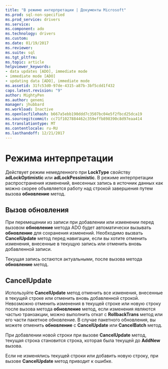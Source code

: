 ```yaml
---
title: "В режиме интерпретации | Документы Microsoft"
ms.prod: sql-non-specified
ms.prod_service: drivers
ms.service: 
ms.component: ado
ms.technology: drivers
ms.custom: 
ms.date: 01/19/2017
ms.reviewer: 
ms.suite: sql
ms.tgt_pltfrm: 
ms.topic: article
helpviewer_keywords:
- data updates [ADO], immediate mode
- immediate mode [ADO]
- updating data [ADO], immediate mode
ms.assetid: 31fc53d0-97de-4315-a87b-3bf5cdd1f432
caps.latest.revision: "9"
author: MightyPen
ms.author: genemi
manager: jhubbard
ms.workload: Inactive
ms.openlocfilehash: b667a5ebb190ddd7c3507bc04e5f2fbcd25dca19
ms.sourcegitcommit: cc71f1027884462c359effb898390c8d97eaa414
ms.translationtype: MT
ms.contentlocale: ru-RU
ms.lasthandoff: 12/21/2017
---
```

# <a name="immediate-mode"></a>Режима интерпретации
Действует режим немедленного при **LockType** свойству **adLockOptimistic** или **adLockPessimistic**. В режиме интерпретации распространения изменений, внесенных запись в источник данных как можно скорее объявляется работу над строкой завершения путем вызова **обновление** метод.  
  
## <a name="calling-update"></a>Вызов обновления  
 При перемещении из записи при добавлении или изменении перед вызовом **обновление** метода ADO будет автоматически вызывать **обновление** для сохранения изменений. Необходимо вызвать **CancelUpdate** метод перед навигации, если вы хотите отменить изменения, внесенные в текущую запись или отменить вновь добавленной записи.  
  
 Текущая запись остаются актуальными, после вызова метода **обновление** метод.  
  
## <a name="cancelupdate"></a>CancelUpdate  
 Используйте **CancelUpdate** метод отменить все изменения, внесенные в текущей строке или отменить вновь добавленной строкой. Невозможно отменить изменения в текущей строке или новую строку после вызова метода **обновление** метод, если изменения являются частью транзакции, можно выполнить откат с **RollbackTrans** метод или его части пакетное обновление. В случае пакетного обновления, вы можете отменить **обновление** с **CancelUpdate** или **CancelBatch** метод.  
  
 При добавлении новой строки при вызове **CancelUpdate** метод, текущая строка становится строка, которая была текущей до **AddNew** вызова.  
  
 Если не изменялись текущей строки или добавить новую строку, при вызове **CancelUpdate** метод приводит к ошибке.
